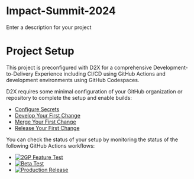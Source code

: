 # Impact-Summit-2024
Enter a description for your project

# Project Setup
This project is preconfigured with D2X for a comprehensive Development-to-Delivery Experience including CI/CD using GitHub Actions and development environments using GitHub Codespaces.

D2X requires some minimal configuration of your GitHub organization or repository to complete the setup and enable builds:
* [Configure Secrets](https://d2x.readthedocs.io/en/latest/tutorial/#secrets)
* [Develop Your First Change](https://d2x.readthedocs.io/en/latest/tutorial/#develop)
* [Merge Your First Change](https://d2x.readthedocs.io/en/latest/tutorial/#merge)
* [Release Your First Change](https://d2x.readthedocs.io/en/latest/tutorial/#release)

You can check the status of your setup by monitoring the status of the following GitHub Actions workflows:
* [![2GP Feature Test](https://github.com/muselab-d2x/ImpactSummit2024/actions/workflows/feature.yml/badge.svg)](https://github.com/muselab-d2x/ImpactSummit2024/actions/workflows/feature.yml)
* [![Beta Test](https://github.com/muselab-d2x/ImpactSummit2024/actions/workflows/beta.yml/badge.svg)](https://github.com/muselab-d2x/ImpactSummit2024/actions/workflows/beta.yml)
* [![Production Release](https://github.com/muselab-d2x/ImpactSummit2024/actions/workflows/release.yml/badge.svg)](https://github.com/muselab-d2x/ImpactSummit2024/actions/workflows/release.yml)
